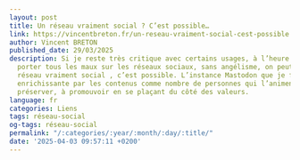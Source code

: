 ```yaml
---
layout: post
title: Un réseau vraiment social ? C’est possible…
link: https://vincentbreton.fr/un-reseau-vraiment-social-cest-possible
author: Vincent BRETON
published_date: 29/03/2025
description: Si je reste très critique avec certains usages, à l’heure où l’on fait
  porter tous les maux sur les réseaux sociaux, sans angélisme, on peut dire qu’un
  réseau vraiment social , c’est possible. L’instance Mastodon que je fréquente est
  enrichissante par les contenus comme nombre de personnes qui l’animent. C’est à
  préserver, à promouvoir en se plaçant du côté des valeurs.
language: fr
categories: Liens
tags: réseau-social
og-tags: réseau-social
permalink: "/:categories/:year/:month/:day/:title/"
date: '2025-04-03 09:57:11 +0200'
---
```

